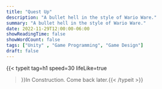 ```yaml
---
title: "Quest Up"
description: "A bullet hell in the style of Wario Ware."
summary: "A bullet hell in the style of Wario Ware."
date: 2022-11-29T12:00:00-06:00
showReadingTime: false
showWordCount: false
tags: ["Unity" , "Game Programming", "Game Design"]
draft: false
---
```


{{< typeit
    tag=h1
    speed=30
    lifeLike=true
 >}}In Construction. Come back later.{{< /typeit >}}
